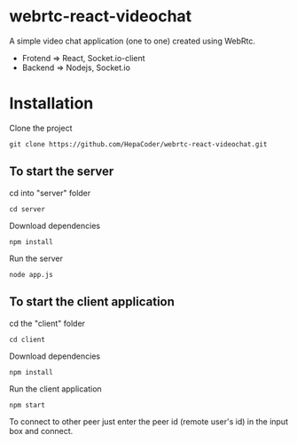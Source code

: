 # webrtc-react-videochat

A simple video chat application (one to one) created using WebRtc.
* Frotend => React, Socket.io-client
* Backend => Nodejs, Socket.io

# Installation

Clone the project

`git clone https://github.com/HepaCoder/webrtc-react-videochat.git`

## To start the server

cd into "server" folder

`cd server`

Download dependencies

`npm install`

Run the server

`node app.js`

## To start the client application

cd the "client" folder

`cd client`

Download dependencies

`npm install`

Run the client application

`npm start`

To connect to other peer just enter the peer id (remote user's id) in the input box and connect. 

